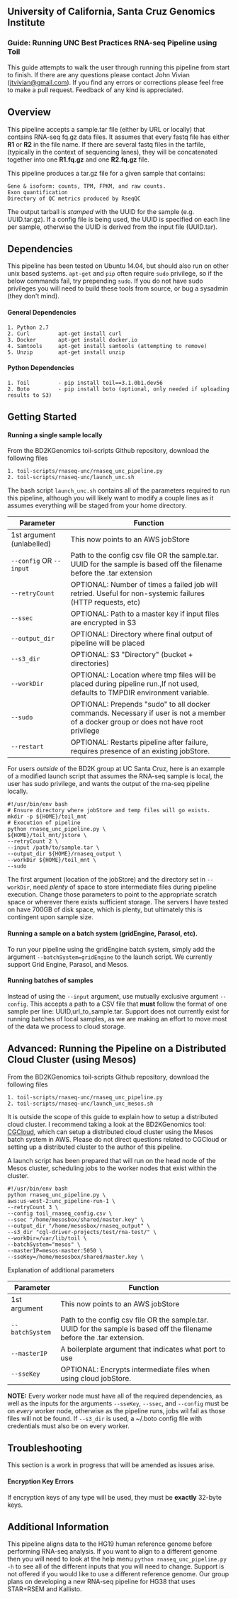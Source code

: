 ## University of California, Santa Cruz Genomics Institute
### Guide: Running UNC Best Practices RNA-seq Pipeline using Toil

This guide attempts to walk the user through running this pipeline from start to finish. If there are any questions
please contact John Vivian (jtvivian@gmail.com). If you find any errors or corrections please feel free to make a 
pull request.  Feedback of any kind is appreciated.

## Overview
This pipeline accepts a sample.tar file (either by URL or locally) that contains RNA-seq fq.gz data files.  It assumes
that every fastq file has either **R1** or **R2** in the file name.  If there are several fastq files in the tarfile, 
(typically in the context of sequencing lanes), they will be concatenated together into one **R1.fq.gz** and 
one **R2.fq.gz** file.

This pipeline produces a tar.gz file for a given sample that contains:

    Gene & isoform: counts, TPM, FPKM, and raw counts.
    Exon quantification
    Directory of QC metrics produced by RseqQC
 
The output tarball is *stamped* with the UUID for the sample (e.g. UUID.tar.gz). If a config file is being used, the
UUID is specified on each line per sample, otherwise the UUID is derived from the input file (UUID.tar). 

## Dependencies
This pipeline has been tested on Ubuntu 14.04, but should also run on other unix based systems.  `apt-get` and `pip`
often require `sudo` privilege, so if the below commands fail, try prepending `sudo`.  If you do not have sudo 
privileges you will need to build these tools from source, or bug a sysadmin (they don't mind). 

#### General Dependencies
    1. Python 2.7
    2. Curl         apt-get install curl
    3. Docker       apt-get install docker.io
    4. Samtools     apt-get install samtools (attempting to remove)
    5. Unzip        apt-get install unzip

#### Python Dependencies
    1. Toil         - pip install toil==3.1.0b1.dev56
    2. Boto         - pip install boto (optional, only needed if uploading results to S3)


## Getting Started
#### Running a single sample locally
From the BD2KGenomics toil-scripts Github repository, download the following files

    1. toil-scripts/rnaseq-unc/rnaseq_unc_pipeline.py
    2. toil-scripts/rnaseq-unc/launch_unc.sh
    
The bash script `launch_unc.sh` contains all of the parameters required to run this pipeline, although you 
will likely want to modify a couple lines as it assumes everything will be staged from your home directory.

| Parameter                 | Function                                                                                                                              |
|---------------------------|---------------------------------------------------------------------------------------------------------------------------------------|
| 1st argument (unlabelled) | This now points to an AWS jobStore                                                                                                    |
| `--config` OR `--input`   | Path to the config csv file OR the sample.tar.  UUID for the sample is based off the filename before the .tar extension               |
| `--retryCount`            | OPTIONAL: Number of times a failed job will retried. Useful for non-systemic failures (HTTP requests, etc)                            |
| `--ssec`                  | OPTIONAL: Path to a master key if input files are encrypted in S3                                                                     |
| `--output_dir`            | OPTIONAL: Directory where final output of pipeline will be placed                                                                     |
| `--s3_dir`                | OPTIONAL: S3 "Directory" (bucket + directories)                                                                                       |
| `--workDir`               | OPTIONAL: Location where tmp files will be placed during pipeline run.,If not used, defaults to TMPDIR environment variable.          |
| `--sudo`                  | OPTIONAL: Prepends "sudo" to all docker commands. Necessary if user is not a member of a docker group or does not have root privilege |
| `--restart`               | OPTIONAL: Restarts pipeline after failure, requires presence of an existing jobStore.                                                 |

For users *outside* of the BD2K group at UC Santa Cruz, here is an example of a modified launch script that assumes the 
RNA-seq sample is local, the user has sudo privilege, and wants the output of the rna-seq pipeline locally.

``` shell
#!/usr/bin/env bash
# Ensure directory where jobStore and temp files will go exists.
mkdir -p ${HOME}/toil_mnt
# Execution of pipeline
python rnaseq_unc_pipeline.py \
${HOME}/toil_mnt/jstore \
--retryCount 2 \
--input /path/to/sample.tar \
--output_dir ${HOME}/rnaseq_output \
--workDir ${HOME}/toil_mnt \
--sudo 
```

The first argument (location of the jobStore) and the directory set in `--workDir`, need *plenty* of space to store 
intermediate files during pipeline execution.  Change those parameters to point to the appropriate scratch space or
wherever there exists sufficient storage. The servers I have tested on have 700GB of disk space, which is plenty,
but ultimately this is contingent upon sample size.

#### Running a sample on a batch system (gridEngine, Parasol, etc).
To run your pipeline using the gridEngine batch system, simply add the argument `--batchSystem=gridEngine` to the launch
script.  We currently support Grid Engine, Parasol, and Mesos. 
 
#### Running batches of samples
Instead of using the `--input` argument, use mutually exclusive argument `--config`. This accepts a path to a 
CSV file that **must** follow the format of one sample per line:  UUID,url_to_sample.tar.  Support does not
currently exist for running batches of local samples, as we are making an effort to move most of the data we 
process to cloud storage.

## Advanced: Running the Pipeline on a Distributed Cloud Cluster (using Mesos)
From the BD2KGenomics toil-scripts Github repository, download the following files

    1. toil-scripts/rnaseq-unc/rnaseq_unc_pipeline.py
    2. toil-scripts/rnaseq-unc/launch_unc_mesos.sh
    
It is outside the scope of this guide to explain how to setup a distributed cloud cluster.  I recommend taking a 
look at the BD2KGenomics tool: [CGCloud](https://github.com/BD2KGenomics/cgcloud), which can setup a distributed 
cloud cluster using the Mesos batch system in AWS.  Please do not direct questions related to CGCloud or 
setting up a distributed cluster to the author of this pipeline. 

A launch script has been prepared that will run on the head node of the Mesos cluster, scheduling jobs to the worker
nodes that exist within the cluster.

``` shell
#!/usr/bin/env bash
python rnaseq_unc_pipeline.py \
aws:us-west-2:unc_pipeline-run-1 \
--retryCount 3 \
--config toil_rnaseq_config.csv \
--ssec "/home/mesosbox/shared/master.key" \
--output_dir "/home/mesosbox/rnaseq_output" \
--s3_dir "cgl-driver-projects/test/rna-test/" \
--workDir=/var/lib/toil \
--batchSystem="mesos" \
--masterIP=mesos-master:5050 \
--sseKey=/home/mesosbox/shared/master.key \
```

Explanation of additional parameters

| Parameter     | Function                                                                                                                 |
|---------------|--------------------------------------------------------------------------------------------------------------------------|
| 1st argument  | This now points to an AWS jobStore                                                                                       |
| `--batchSystem` | Path to the config csv file OR the sample.tar.  UUID for the sample is based off the filename before the .tar extension. |
| `--masterIP`    | A boilerplate argument that indicates what port to use                                                                   |
| `--sseKey`      | OPTIONAL: Encrypts intermediate files when using cloud jobStore.   

**NOTE:** Every worker node must have all of the required dependencies, as well as the inputs for the arguments 
`--sseKey`, `--ssec`, and `--config` must be on *every* worker node, otherwise as the pipeline runs, jobs wil fail 
as those files will not be found.  If `--s3_dir` is used, a ~/.boto config file with credentials must also be on every
worker.

## Troubleshooting
This section is a work in progress that will be amended as issues arise.
#### Encryption Key Errors
If encryption keys of any type will be used, they must be **exactly** 32-byte keys.

## Additional Information
This pipeline aligns data to the HG19 human reference genome before performing RNA-seq analysis. If you want to align
to a different genome then you will need to look at the help menu `python rnaseq_unc_pipeline.py -h` to see all
of the different inputs that you will need to change.  Support is not offered if you would like to use a different
reference genome. Our group plans on developing a new RNA-seq pipeline for HG38 that uses STAR+RSEM and Kallisto.